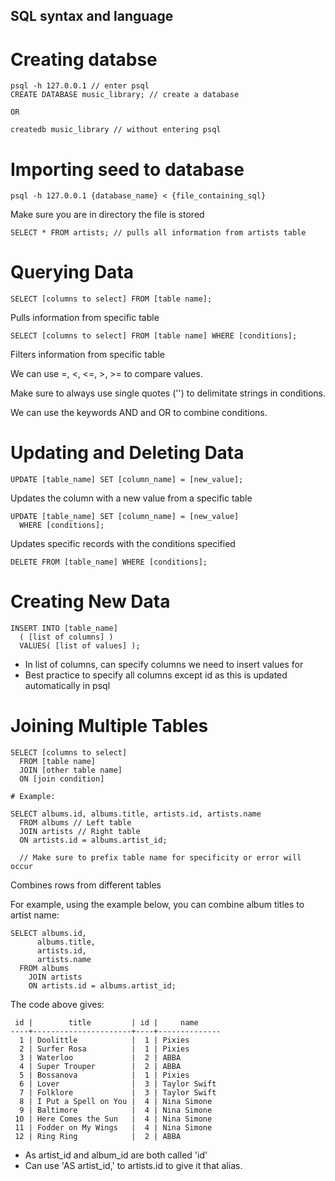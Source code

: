 ## SQL syntax and language

# Creating databse

``````
psql -h 127.0.0.1 // enter psql
CREATE DATABASE music_library; // create a database

OR

createdb music_library // without entering psql
``````

# Importing seed to database

``````
psql -h 127.0.0.1 {database_name} < {file_containing_sql}  
``````

Make sure you are in directory the file is stored 

``````
SELECT * FROM artists; // pulls all information from artists table
``````

# Querying Data
``````
SELECT [columns to select] FROM [table name];
``````

Pulls information from specific table

``````
SELECT [columns to select] FROM [table name] WHERE [conditions];
``````

Filters information from specific table

We can use =, <, <=, >, >= to compare values.

Make sure to always use single quotes ('') to delimitate strings in conditions.

We can use the keywords AND and OR to combine conditions.


# Updating and Deleting Data

``````
UPDATE [table_name] SET [column_name] = [new_value];
``````
Updates the column with a new value from a specific table

``````
UPDATE [table_name] SET [column_name] = [new_value]
  WHERE [conditions];  
``````

Updates specific records with the conditions specified

``````
DELETE FROM [table_name] WHERE [conditions]; 
``````

# Creating New Data

```
INSERT INTO [table_name]
  ( [list of columns] )
  VALUES( [list of values] );
```

- In list of columns, can specify columns we need to insert values for 
- Best practice to specify all columns except id as this is updated automatically in psql


# Joining Multiple Tables

```
SELECT [columns to select]
  FROM [table name]
  JOIN [other table name]
  ON [join condition]

# Example:

SELECT albums.id, albums.title, artists.id, artists.name
  FROM albums // Left table
  JOIN artists // Right table
  ON artists.id = albums.artist_id; 
  
  // Make sure to prefix table name for specificity or error will occur
```

Combines rows from different tables 

For example, using the example below, you can combine album titles to artist name:

``````
SELECT albums.id,
      albums.title,
      artists.id,
      artists.name
  FROM albums
    JOIN artists
    ON artists.id = albums.artist_id;

``````

The code above gives:

```
 id |        title         | id |     name     
----+----------------------+----+--------------
  1 | Doolittle            |  1 | Pixies
  2 | Surfer Rosa          |  1 | Pixies
  3 | Waterloo             |  2 | ABBA
  4 | Super Trouper        |  2 | ABBA
  5 | Bossanova            |  1 | Pixies
  6 | Lover                |  3 | Taylor Swift
  7 | Folklore             |  3 | Taylor Swift
  8 | I Put a Spell on You |  4 | Nina Simone
  9 | Baltimore            |  4 | Nina Simone
 10 | Here Comes the Sun   |  4 | Nina Simone
 11 | Fodder on My Wings   |  4 | Nina Simone
 12 | Ring Ring            |  2 | ABBA

```

- As artist_id and album_id are both called 'id'
- Can use 'AS artist_id,' to artists.id to give it that alias.